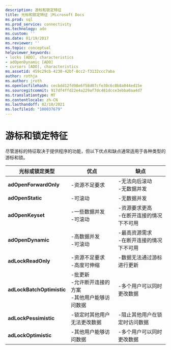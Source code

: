 ```yaml
---
description: 游标和锁定特征
title: 光标和锁定特征 |Microsoft Docs
ms.prod: sql
ms.prod_service: connectivity
ms.technology: ado
ms.custom: ''
ms.date: 01/19/2017
ms.reviewer: ''
ms.topic: conceptual
helpviewer_keywords:
- locks [ADO], characteristics
- adOpenDynamic [ADO]
- cursors [ADO], characteristics
ms.assetid: 459c29cb-4230-42bf-8cc2-f3132ccc7aba
author: rothja
ms.author: jroth
ms.openlocfilehash: cecbdd12fd98e6f58d07cfe30c6c0b8a044ed15e
ms.sourcegitcommit: 917df4ffd22e4a229af7dc481dcce3ebba0aa4d7
ms.translationtype: MT
ms.contentlocale: zh-CN
ms.lasthandoff: 02/10/2021
ms.locfileid: "100037679"
---
```

# <a name="cursor-and-lock-characteristics"></a>游标和锁定特征
尽管游标的特征取决于提供程序的功能，但以下优点和缺点通常适用于各种类型的游标和锁。  
  
|光标或锁定类型|优点|缺点|  
|-------------------------|----------------|-------------------|  
|**adOpenForwardOnly**|-资源不足要求|-无法向后滚动<br />-无数据并发|  
|**adOpenStatic**|-可滚动|-无数据并发|  
|**adOpenKeyset**|-一些数据并发<br />-可滚动|-资源要求更高<br />-在断开连接的情况下不可用|  
|**adOpenDynamic**|-高数据并发<br />-可滚动|-最高资源需求<br />-在断开连接的情况下不可用|  
|**adLockReadOnly**|-资源不足要求<br />-高度可伸缩|-数据无法通过游标进行更新|  
|**adLockBatchOptimistic**|-批更新<br />-允许断开连接的方案<br />-其他用户能够访问数据|-多个用户可以同时更改数据|  
|**adLockPessimistic**|-锁定时其他用户无法更改数据|-阻止其他用户在锁定时访问数据|  
|**adLockOptimistic**|-其他用户能够访问数据|-多个用户可以同时更改数据|
